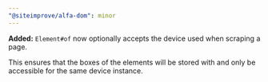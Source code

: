 ```yaml
---
"@siteimprove/alfa-dom": minor
---
```


**Added:** `Element#of` now optionally accepts the device used when scraping a page.

This ensures that the boxes of the elements will be stored with and only be accessible for the same device instance.
